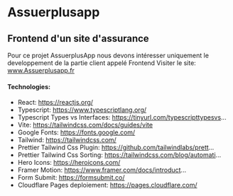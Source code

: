 # Assuerplusapp
## Frontend d'un site d'assurance
Pour ce projet AssuerplusApp nous devons intéresser uniquement le developpement de la partie client appelé Frontend
Visiter le site:
<a href="https://assuerplusapp.pages.dev/">www.Assuerplusapp.fr</a>

#### Technologies:
- React: https://reactjs.org/
- Typescript: https://www.typescriptlang.org/
- Typescript Types vs Interfaces: https://tinyurl.com/typescripttypesvs...
- Vite: https://tailwindcss.com/docs/guides/vite
- Google Fonts: https://fonts.google.com/
- Tailwind: https://tailwindcss.com/
- Prettier Tailwind Css Plugin: https://github.com/tailwindlabs/prett...
- Prettier Tailwind Css Sorting: https://tailwindcss.com/blog/automati...
- Hero Icons: https://heroicons.com/
- Framer Motion: https://www.framer.com/docs/introduct...
- Form Submit: https://formsubmit.co/
- Cloudflare Pages deploiement: https://pages.cloudflare.com/ 


